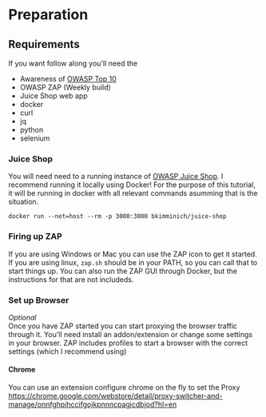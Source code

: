 # Preparation

## Requirements
If you want follow along you'll need the 
- Awareness of [OWASP Top 10](https://www.owasp.org/index.php/OWASP_Top_Ten_Cheat_Sheet#OWASP_Top_Ten_Cheat_Sheet)
- OWASP ZAP (Weekly build)
- Juice Shop web app
- docker
- curl
- jq
- python
- selenium



### Juice Shop
You will need need to a running instance of [OWASP Juice Shop](https://github.com/bkimminich/juice-shop). I recommend running
it locally using Docker! For the purpose of this tutorial, it will be running in docker with all relevant commands asumming 
that is the situation.

`docker run --net=host --rm -p 3000:3000 bkimminich/juice-shop`

### Firing up ZAP
If you are using Windows or Mac you can use the ZAP icon to get it started. If you are using linux, `zap.sh` should be in your 
PATH, so you can call that to start things up. You can also run the ZAP GUI through Docker, but the instructions for that are not 
includeds.

### Set up Browser
*Optional*  
Once you have ZAP started you can start proxying the browser traffic through it. You'll need install an addon/extension
or change some settings in your browser. ZAP includes profiles to start a browser with the correct settings (which I recommend using)

#### Chrome
You can use an extension configure chrome on the fly to set the Proxy
https://chrome.google.com/webstore/detail/proxy-switcher-and-manage/onnfghpihccifgojkpnnncpagjcdbjod?hl=en